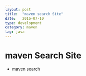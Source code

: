 ```yaml
---
layout: post
title:  "maven search Site"
date:   2016-07-10
type: development
category: maven
tag: java
---
```


# maven Search Site
* [maven search](http://search.maven.org/#search%7Cga%7C1%7C)